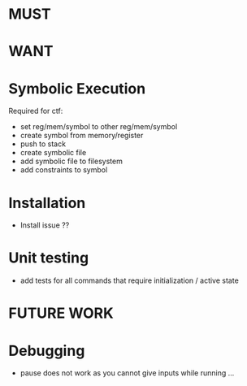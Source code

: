 # MUST

# WANT
# Symbolic Execution
Required for ctf:
- set reg/mem/symbol to other reg/mem/symbol
- create symbol from memory/register
- push to stack
- create symbolic file 
- add symbolic file to filesystem
- add constraints to symbol


# Installation
- Install issue ??

# Unit testing
- add tests for all commands that require initialization / active state


# FUTURE WORK
# Debugging
- pause does not work as you cannot give inputs while running ...

